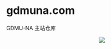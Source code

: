 # gdmuna.com
GDMU-NA 主站仓库
<div align="center">
 <img  src="[https://github.com/ollama/ollama/assets/3325447/0d0b44e2-8f4a-4e99-9b52-a5c1c741c8f7](https://github.com/gdmuna/gdmuna.com/blob/main/imgs/head.png)">
</div>
